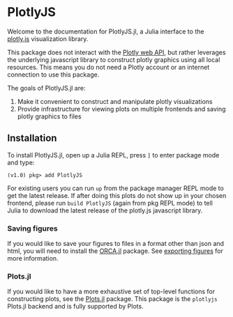 # PlotlyJS

Welcome to the documentation for PlotlyJS.jl, a Julia interface to the
[plotly.js][_plotlyjs] visualization library.

This package does not interact with the [Plotly web
API](https://api.plot.ly/v2/), but rather leverages the underlying javascript
library to construct plotly graphics using all local resources. This means you
do not need a Plotly account or an internet connection to use this package.

The goals of PlotlyJS.jl are:

1. Make it convenient to construct and manipulate plotly visualizations
2. Provide infrastructure for viewing plots on multiple frontends and saving
plotly graphics to files

[_plotlyjs]: https://plot.ly/javascript
[_plotlyref]: https://plot.ly/javascript/reference

## Installation

To install PlotlyJS.jl, open up a Julia REPL, press `]` to enter package mode and type:

```
(v1.0) pkg> add PlotlyJS
```

For existing users you can run `up` from the package manager REPL mode to get
the latest release. If after doing this plots do not show up in your chosen
frontend, please run `build PlotlyJS` (again from pkg REPL mode) to tell Julia
to download the latest release of the plotly.js javascript library.

### Saving figures

If you would like to save your figures to files in a format other than json and
html, you will need to install the [ORCA.jl](https://github.com/sglyon/ORCA.jl)
package. See [exporting
figures](http://spencerlyon.com/PlotlyJS.jl/manipulating_plots/#saving-figures)
for more information.

### Plots.jl

If you would like to have a more exhaustive set of top-level functions for
constructing plots, see the [Plots.jl](http://plots.readthedocs.io/en/latest/)
package. This package is the `plotlyjs` Plots.jl backend and is fully supported
by Plots.
